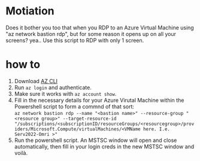 # Motiation
Does it bother you too that when you RDP to an Azure Virtual Machine using "az network bastion rdp", but for some reason it opens up on all your screens? yea.. Use this script to RDP with only 1 screen.

# how to
1. Download [AZ CLI](https://learn.microsoft.com/en-us/cli/azure/?view=azure-cli-latest)
2. Run `az login` and authenticate.
3. Make sure it works with `az account show`.
4. Fill in the necessary details for your Azure Virutal Machine within the Powershell script to form a commnd of that sort:  
`az network bastion rdp --name "<bastion name>" --resource-group "<resource group>" --target-resource-id "/subscriptions/<subscriptionID/resourceGroups/<resourcegroup>/providers/Microsoft.Compute/virtualMachines/<VMName here. I.e. Serv2022-Omri >"`
5. Run the powershell script. An MSTSC window will open and close automatically, then fill in your login creds in the new MSTSC window and voilà.
